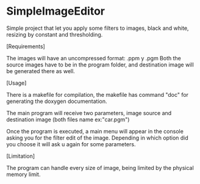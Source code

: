 # SimpleImageEditor
Simple project that let you apply some filters to images, black and white, resizing by constant and thresholding.

[Requirements]

  The images will have an uncompressed format: .ppm y .pgm
  Both the source images have to be in the program folder, and destination image will be generated there as well.
  
 [Usage]
 
  There is a makefile for compilation, the makefile has command "doc" for generating the doxygen documentation.
 
  The main program will receive two parameters, image source and destination image (both files name ex:"car.pgm")
  
  Once the program is executed, a main menu will appear in the console asking you for the filter edit of the image. Depending in which option did you choose it will ask u again for some parameters.
  
 [Limitation]
 
  The program can handle every size of image, being limited by the physical memory limit.
  
